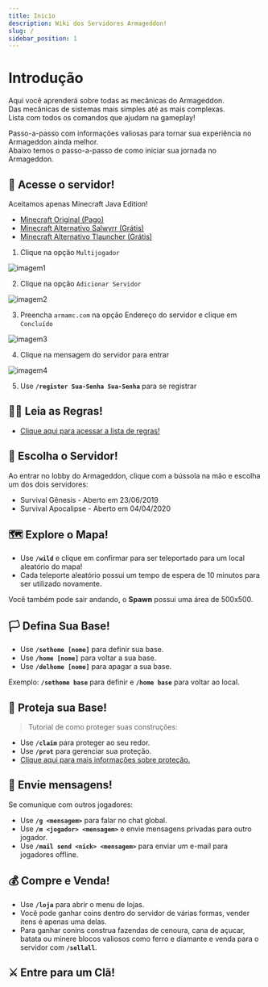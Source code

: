 ```yaml
---
title: Inicio
description: Wiki dos Servidores Armageddon!
slug: /
sidebar_position: 1
---
```


# Introdução

Aqui você aprenderá sobre todas as mecânicas do Armageddon.  
Das mecânicas de sistemas mais simples até as mais complexas.  
Lista com todos os comandos que ajudam na gameplay!

Passo-a-passo com informações valiosas para tornar sua experiência no Armageddon ainda melhor.  
Abaixo temos o passo-a-passo de como iniciar sua jornada no Armageddon.

## 🚀 Acesse o servidor!

Aceitamos apenas Minecraft Java Edition!
- [Minecraft Original (Pago)](https://www.minecraft.net/pt-pt/store/minecraft-java-edition)
- [Minecraft Alternativo Salwyrr (Grátis)](https://www.salwyrr.com/)
- [Minecraft Alternativo Tlauncher (Grátis)](https://tlauncher.org/installer)

1. Clique na opção `Multijogador`

![imagem1](https://i.imgur.com/GrM6K7u.png)

2. Clique na opção `Adicionar Servidor`

![imagem2](https://i.imgur.com/lWvf06W.png)

3. Preencha `armamc.com` na opção Endereço do servidor e clique em `Concluído`

![imagem3](https://i.imgur.com/Yj26mwk.png)

4. Clique na mensagem do servidor para entrar

![imagem4](https://i.imgur.com/OjbuN7Q.png)

5. Use **`/register Sua-Senha Sua-Senha`** para se registrar

## 🏴‍☠️ Leia as Regras!

- [Clique aqui para acessar a lista de regras!](/src/pages/regras.md)

## 🧭 Escolha o Servidor!

Ao entrar no lobby do Armageddon, clique com a bússola na mão e escolha um dos dois servidores:

* Survival Gênesis - Aberto em 23/06/2019
* Survival Apocalipse - Aberto em 04/04/2020

## 🗺️ Explore o Mapa!

* Use **`/wild`** e clique em confirmar para ser teleportado para um local aleatório do mapa!
* Cada teleporte aleatório possui um tempo de espera de 10 minutos para ser utilizado novamente.

Você também pode sair andando, o **Spawn** possui uma área de 500x500.

## 🏳️ Defina Sua Base!

* Use **`/sethome [nome]`** para definir sua base.
* Use **`/home [nome]`** para voltar a sua base.
* Use **`/delhome [nome]`** para apagar a sua base.

Exemplo: **`/sethome base`** para definir e **`/home base`** para voltar ao local.

## 💂 Proteja sua Base!

> Tutorial de como proteger suas construções:

* Use **`/claim`** para proteger ao seu redor.
* Use **`/prot`** para gerenciar sua proteção.
* [Clique aqui para mais informações sobre proteção.](/protecao/basica.md)

## 💬 Envie mensagens!

Se comunique com outros jogadores:

* Use **`/g <mensagem>`** para falar no chat global.
* Use **`/m <jogador> <mensagem>`** e envie mensagens privadas para outro jogador.
* Use **`/mail send <nick> <mensagem>`** para enviar um e-mail para jogadores offline.

## 💰 Compre e Venda!

* Use **`/loja`** para abrir o menu de lojas.
* Você pode ganhar coins dentro do servidor de várias formas, vender itens é apenas uma delas.
* Para ganhar conins construa fazendas de cenoura, cana de açucar, batata ou minere blocos valiosos como ferro e diamante e venda para o servidor com **`/sellall`**.

## ⚔️ Entre para um Clã!
